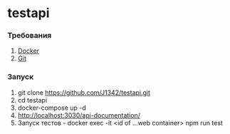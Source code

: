 # testapi

### Требования 
1. [Docker](https://www.docker.com/)
2. [Git](https://git-scm.com/book/ru/v2/%D0%92%D0%B2%D0%B5%D0%B4%D0%B5%D0%BD%D0%B8%D0%B5-%D0%A3%D1%81%D1%82%D0%B0%D0%BD%D0%BE%D0%B2%D0%BA%D0%B0-Git)

### Запуск
1. git clone https://github.com/J1342/testapi.git
2. cd testapi
3. docker-compose up -d
4. [http://localhost:3030/api-documentation/](http://localhost:3030/api-documentation/)
5. Запуск тестов - docker exec -it <id of ...web container> npm run test
